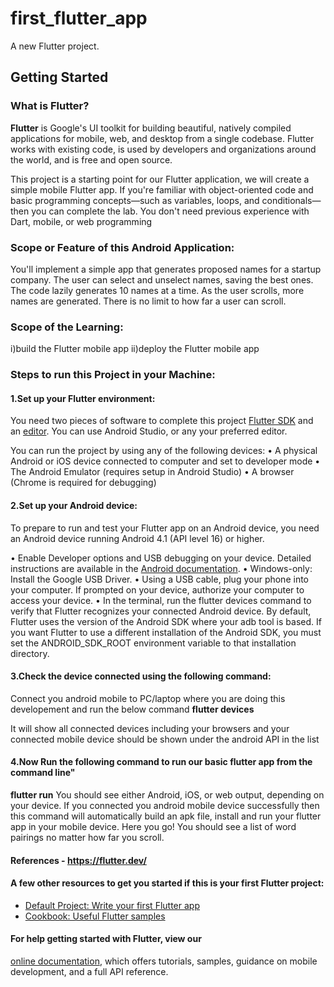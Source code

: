 # first_flutter_app

A new Flutter project.

## Getting Started

### What is Flutter?
**Flutter** is Google's UI toolkit for building beautiful, natively compiled applications for mobile, web, and desktop from a single codebase. Flutter works with existing code, is used by developers and organizations around the world, and is free and open source.

This project is a starting point for our Flutter application, we will create a simple mobile Flutter app. If you're familiar with object-oriented code and basic programming concepts—such as variables, loops, and conditionals—then you can complete the lab. You don't need previous experience with Dart, mobile, or web programming


### Scope or Feature of this Android Application:
You'll implement a simple app that generates proposed names for a startup company. The user can select and unselect names, saving the best ones. The code lazily generates 10 names at a time. As the user scrolls, more names are generated. There is no limit to how far a user can scroll.


### Scope of the Learning:
i)build the Flutter mobile app
ii)deploy the Flutter mobile app


### Steps to run this Project in your Machine:

#### 1.Set up your Flutter environment:
You need two pieces of software to complete this project [Flutter SDK](https://flutter.io/get-started/install/) and an [editor](https://flutter.io/get-started/editor/). 
You can use Android Studio, or any your preferred editor.

You can run the project by using any of the following devices:
•	A physical Android or iOS device connected to computer and set to developer mode
•	The Android Emulator (requires setup in Android Studio)
•	A browser (Chrome is required for debugging)


#### 2.Set up your Android device:
To prepare to run and test your Flutter app on an Android device, you need an Android device running Android 4.1 (API level 16) or higher.

•	Enable Developer options and USB debugging on your device. Detailed instructions are available in the [Android documentation](https://developer.android.com/studio/debug/dev-options).
•	Windows-only: Install the Google USB Driver.
•	Using a USB cable, plug your phone into your computer. If prompted on your device, authorize your computer to access your device.
•	In the terminal, run the flutter devices command to verify that Flutter recognizes your connected Android device. By default, Flutter uses the version of the Android SDK where your adb tool is based. If you want Flutter to use a different installation of the Android SDK, you must set the ANDROID_SDK_ROOT environment variable to that installation directory.


#### 3.Check the device connected using the following command: 
  Connect you android mobile to PC/laptop where you are doing this developement and run the below command
   **flutter devices**
  
  It will show all connected devices including your browsers and your connected mobile device should be shown under the android API in the list
  
  
#### 4.Now Run the following command to run our basic flutter app from the command line"
   **flutter run**
  You should see either Android, iOS, or web output, depending on your device. If you connected you android mobile device successfully then this command will automatically build an apk file, install and run your flutter app in your mobile device. 
  Here you go!
  You should see a list of word pairings no matter how far you scroll.  


#### References - https://flutter.dev/

#### A few other resources to get you started if this is your first Flutter project:

- [Default Project: Write your first Flutter app](https://flutter.dev/docs/get-started/codelab)
- [Cookbook: Useful Flutter samples](https://flutter.dev/docs/cookbook)

#### For help getting started with Flutter, view our
[online documentation](https://flutter.dev/docs), which offers tutorials,
samples, guidance on mobile development, and a full API reference.
